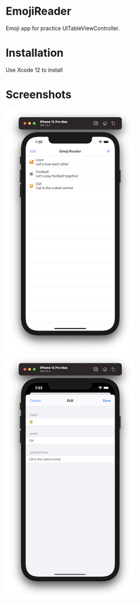 # EmojiReader

Emoji app for practice  UITableViewController.

# Installation

Use Xcode 12 to install

# Screenshots

![Screenshot 1](https://github.com/nukutkas/EmojiReader/blob/master/EmojiReader/Screenshots/Screenshot01.png)
![Screenshot 2](https://github.com/nukutkas/EmojiReader/blob/master/EmojiReader/Screenshots/Screenshot02.png)
